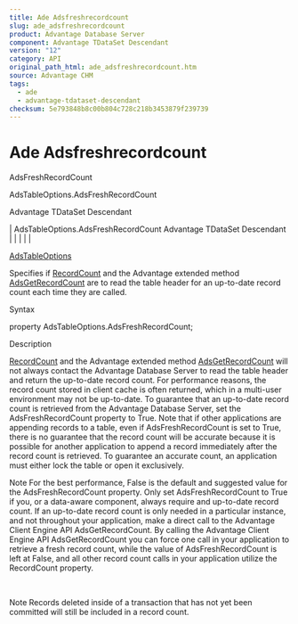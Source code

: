 ```yaml
---
title: Ade Adsfreshrecordcount
slug: ade_adsfreshrecordcount
product: Advantage Database Server
component: Advantage TDataSet Descendant
version: "12"
category: API
original_path_html: ade_adsfreshrecordcount.htm
source: Advantage CHM
tags:
  - ade
  - advantage-tdataset-descendant
checksum: 5e793848b8c00b804c728c218b3453879f239739
---
```


# Ade Adsfreshrecordcount

AdsFreshRecordCount

AdsTableOptions.AdsFreshRecordCount

Advantage TDataSet Descendant

| AdsTableOptions.AdsFreshRecordCount  Advantage TDataSet Descendant |  |  |  |  |

[AdsTableOptions](ade_adstableoptions.md)

Specifies if [RecordCount](ade_recordcount.md) and the Advantage extended method [AdsGetRecordCount](ade_adsgetrecordcount.md) are to read the table header for an up-to-date record count each time they are called.

Syntax

property AdsTableOptions.AdsFreshRecordCount;

Description

[RecordCount](ade_recordcount.md) and the Advantage extended method [AdsGetRecordCount](ade_adsgetrecordcount.md) will not always contact the Advantage Database Server to read the table header and return the up-to-date record count. For performance reasons, the record count stored in client cache is often returned, which in a multi-user environment may not be up-to-date. To guarantee that an up-to-date record count is retrieved from the Advantage Database Server, set the AdsFreshRecordCount property to True. Note that if other applications are appending records to a table, even if AdsFreshRecordCount is set to True, there is no guarantee that the record count will be accurate because it is possible for another application to append a record immediately after the record count is retrieved. To guarantee an accurate count, an application must either lock the table or open it exclusively.

Note For the best performance, False is the default and suggested value for the AdsFreshRecordCount property. Only set AdsFreshRecordCount to True if you, or a data-aware component, always require and up-to-date record count. If an up-to-date record count is only needed in a particular instance, and not throughout your application, make a direct call to the Advantage Client Engine API AdsGetRecordCount. By calling the Advantage Client Engine API AdsGetRecordCount you can force one call in your application to retrieve a fresh record count, while the value of AdsFreshRecordCount is left at False, and all other record count calls in your application utilize the RecordCount property.

 

Note Records deleted inside of a transaction that has not yet been committed will still be included in a record count.
